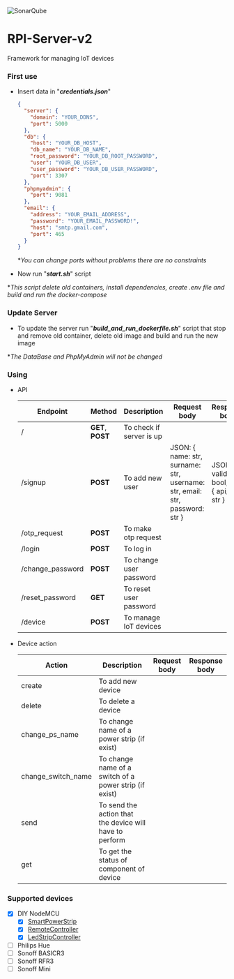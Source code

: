 ![SonarQube](https://github.com/dj-d/DJD-IoT-Framework/workflows/SonarQube/badge.svg)

# RPI-Server-v2
Framework for managing IoT devices

### First use

- Insert data in "*__credentials.json__*"
    
    ```json
    {
      "server": {
        "domain": "YOUR_DDNS",
        "port": 5000
      },
      "db": {
        "host": "YOUR_DB_HOST",
        "db_name": "YOUR_DB_NAME",
        "root_password": "YOUR_DB_ROOT_PASSWORD",
        "user": "YOUR_DB_USER",
        "user_password": "YOUR_DB_USER_PASSWORD",
        "port": 3307
      },
      "phpmyadmin": {
        "port": 9081
      },
      "email": {
        "address": "YOUR_EMAIL_ADDRESS",
        "password": "YOUR_EMAIL_PASSWORD!",
        "host": "smtp.gmail.com",
        "port": 465
      }
    }
    ```
  
  **You can change ports without problems there are no constraints*
  
- Now run "*__start.sh__*" script

**This script delete old containers, install dependencies, create .env file and build and run the docker-compose*

### Update Server
- To update the server run "*__build_and_run_dockerfile.sh__*" script that stop and remove old container, delete old image and build and run the new image

**The DataBase and PhpMyAdmin will not be changed*

### Using

- API

    | Endpoint | Method | Description | Request body | Response body | 
    | --- | --- | --- | --- | --- |
    | / | __GET__, __POST__ | To check if server is up |  |  |
    | /signup | __POST__ | To add new user | JSON: { name: str, surname: str, username: str, email: str, password: str } | JSON: { valid: bool, info: { api_key: str } } |
    | /otp_request | __POST__ | To make otp request |  |  |
    | /login | __POST__ | To log in |  |  |
    | /change_password | __POST__ | To change user password |  |  |
    | /reset_password | __GET__ | To reset user password |  |  |
    | /device | __POST__ | To manage IoT devices |  |  |

- Device action

    | Action | Description | Request body | Response body |
    | --- | --- | --- | --- |
    | create | To add new device |  |  |
    | delete | To delete a device |  |  |
    | change_ps_name | To change name of a power strip (if exist) |  |  |
    | change_switch_name | To change name of a switch of a power strip (if exist) |  |  |
    | send | To send the action that the device will have to perform |  |  |
    | get | To get the status of component of device |  |  |

### Supported devices

- [X] DIY NodeMCU
    - [X] [SmartPowerStrip](https://github.com/dj-d/NodeMCU-SmartPowerStrip-v2)
    - [X] [RemoteController](https://github.com/dj-d/NodeMCU-RemoteController-v2)
    - [X] [LedStripController](https://github.com/dj-d/NodeMCU-LedStripController-v2)
- [ ] Philips Hue
- [ ] Sonoff BASICR3
- [ ] Sonoff RFR3
- [ ] Sonoff Mini
